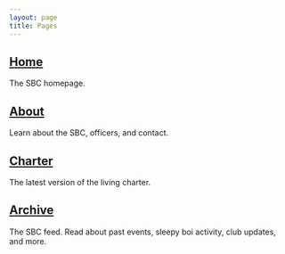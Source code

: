 ```yaml
---
layout: page
title: Pages
---
```


## [Home](../index.md)

The SBC homepage.

## [About](/about.md)

Learn about the SBC, officers, and contact.

## [Charter](/charter.md)

The latest version of the living charter.

## [Archive](/archive.md)

The SBC feed. Read about past events, sleepy boi activity, club updates, and more.